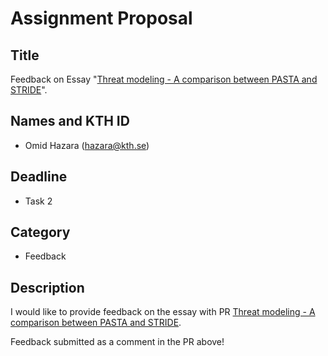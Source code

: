 # Assignment Proposal

## Title

Feedback on Essay "[Threat modeling - A comparison between PASTA and STRIDE](https://github.com/KTH/devops-course/tree/2023/contributions/essay/ikhudur-praneetk)".

## Names and KTH ID

  - Omid Hazara (hazara@kth.se)

## Deadline

- Task 2

## Category

- Feedback

## Description

I would like to provide feedback on the essay with PR [Threat modeling - A comparison between PASTA and STRIDE](https://github.com/KTH/devops-course/pull/2228).

Feedback submitted as a comment in the PR above!
